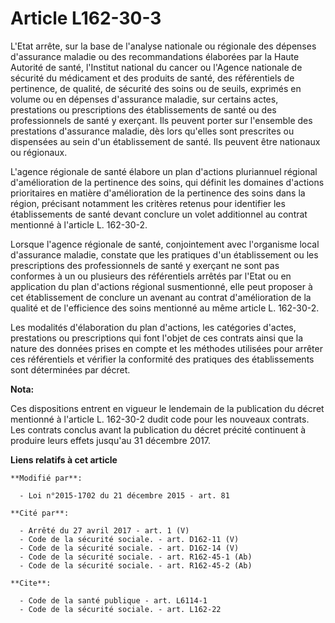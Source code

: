 # Article L162-30-3

L'Etat arrête, sur la base de l'analyse nationale ou régionale des dépenses d'assurance maladie ou des recommandations
élaborées par la Haute Autorité de santé, l'Institut national du cancer ou l'Agence nationale de sécurité du médicament et
des produits de santé, des référentiels de pertinence, de qualité, de sécurité des soins ou de seuils, exprimés en volume ou
en dépenses d'assurance maladie, sur certains actes, prestations ou prescriptions des établissements de santé ou des
professionnels de santé y exerçant. Ils peuvent porter sur l'ensemble des prestations d'assurance maladie, dès lors qu'elles
sont prescrites ou dispensées au sein d'un établissement de santé. Ils peuvent être nationaux ou régionaux. 

L'agence régionale de santé élabore un plan d'actions pluriannuel régional d'amélioration de la pertinence des soins, qui
définit les domaines d'actions prioritaires en matière d'amélioration de la pertinence des soins dans la région, précisant
notamment les critères retenus pour identifier les établissements de santé devant conclure un volet additionnel au contrat
mentionné à l'article L. 162-30-2. 

Lorsque l'agence régionale de santé, conjointement avec l'organisme local d'assurance maladie, constate que les pratiques
d'un établissement ou les prescriptions des professionnels de santé y exerçant ne sont pas conformes à un ou plusieurs des
référentiels arrêtés par l'Etat ou en application du plan d'actions régional susmentionné, elle peut proposer à cet
établissement de conclure un avenant au contrat d'amélioration de la qualité et de l'efficience des soins mentionné au même
article L. 162-30-2. 

Les modalités d'élaboration du plan d'actions, les catégories d'actes, prestations ou prescriptions qui font l'objet de ces
contrats ainsi que la nature des données prises en compte et les méthodes utilisées pour arrêter ces référentiels et vérifier
la conformité des pratiques des établissements sont déterminées par décret.

**Nota:**

Ces dispositions entrent en vigueur le lendemain de la publication du décret mentionné à l'article L. 162-30-2 dudit code
pour les nouveaux contrats. Les contrats conclus avant la publication du décret précité continuent à produire leurs effets
jusqu'au 31 décembre 2017.

**Liens relatifs à cet article**

	**Modifié par**:

	  - Loi n°2015-1702 du 21 décembre 2015 - art. 81

	**Cité par**:

	  - Arrêté du 27 avril 2017 - art. 1 (V)
	  - Code de la sécurité sociale. - art. D162-11 (V)
	  - Code de la sécurité sociale. - art. D162-14 (V)
	  - Code de la sécurité sociale. - art. R162-45-1 (Ab)
	  - Code de la sécurité sociale. - art. R162-45-2 (Ab)

	**Cite**:

	  - Code de la santé publique - art. L6114-1
	  - Code de la sécurité sociale. - art. L162-22
